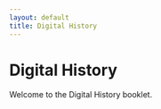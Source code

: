 ```yaml
---
layout: default
title: Digital History
---
```


# Digital History

Welcome to the Digital History booklet.

